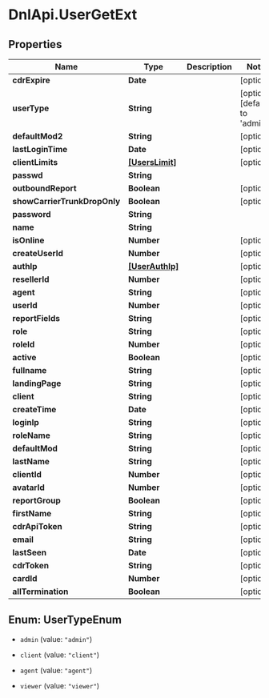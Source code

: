 # DnlApi.UserGetExt

## Properties
Name | Type | Description | Notes
------------ | ------------- | ------------- | -------------
**cdrExpire** | **Date** |  | [optional] 
**userType** | **String** |  | [optional] [default to &#39;admin&#39;]
**defaultMod2** | **String** |  | [optional] 
**lastLoginTime** | **Date** |  | [optional] 
**clientLimits** | [**[UsersLimit]**](UsersLimit.md) |  | [optional] 
**passwd** | **String** |  | 
**outboundReport** | **Boolean** |  | [optional] 
**showCarrierTrunkDropOnly** | **Boolean** |  | [optional] 
**password** | **String** |  | 
**name** | **String** |  | 
**isOnline** | **Number** |  | [optional] 
**createUserId** | **Number** |  | [optional] 
**authIp** | [**[UserAuthIp]**](UserAuthIp.md) |  | [optional] 
**resellerId** | **Number** |  | [optional] 
**agent** | **String** |  | [optional] 
**userId** | **Number** |  | [optional] 
**reportFields** | **String** |  | [optional] 
**role** | **String** |  | [optional] 
**roleId** | **Number** |  | [optional] 
**active** | **Boolean** |  | [optional] 
**fullname** | **String** |  | [optional] 
**landingPage** | **String** |  | [optional] 
**client** | **String** |  | [optional] 
**createTime** | **Date** |  | [optional] 
**loginIp** | **String** |  | [optional] 
**roleName** | **String** |  | [optional] 
**defaultMod** | **String** |  | [optional] 
**lastName** | **String** |  | [optional] 
**clientId** | **Number** |  | [optional] 
**avatarId** | **Number** |  | [optional] 
**reportGroup** | **Boolean** |  | [optional] 
**firstName** | **String** |  | [optional] 
**cdrApiToken** | **String** |  | [optional] 
**email** | **String** |  | [optional] 
**lastSeen** | **Date** |  | [optional] 
**cdrToken** | **String** |  | [optional] 
**cardId** | **Number** |  | [optional] 
**allTermination** | **Boolean** |  | [optional] 


<a name="UserTypeEnum"></a>
## Enum: UserTypeEnum


* `admin` (value: `"admin"`)

* `client` (value: `"client"`)

* `agent` (value: `"agent"`)

* `viewer` (value: `"viewer"`)




